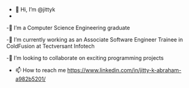 - 👋 Hi, I’m @jittyk
- 
-👀 I’m a Computer Science Engineering graduate

-💼 I’m currently working as an Associate Software Engineer Trainee in ColdFusion at Tectversant Infotech

-💞️ I’m looking to collaborate on exciting programming projects

- 📫 How to reach me https://www.linkedin.com/in/jitty-k-abraham-a982b5201/


